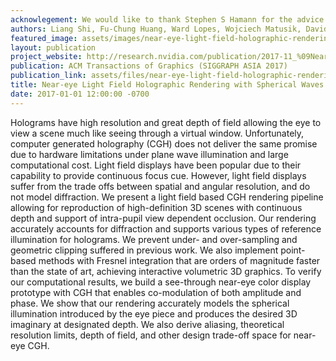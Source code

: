```yaml
---
acknowlegement: We would like to thank Stephen S Hamann for the advice on hardware prototype and Qi Sun for the early help on software design.
authors: Liang Shi, Fu-Chung Huang, Ward Lopes, Wojciech Matusik, David Luebke
featured_image: assets/images/near-eye-light-field-holographic-rendering.JPG_itok=Zy0i7Rh8.jpeg
layout: publication
project_website: http://research.nvidia.com/publication/2017-11_%09Near-eye-Light-Field
publication: ACM Transactions of Graphics (SIGGRAPH ASIA 2017)
publication_link: assets/files/near-eye-light-field-holographic-rendering.pdf
title: Near-eye Light Field Holographic Rendering with Spherical Waves for Wide Field of View Interactive 3D Computer Graphics
date: 2017-01-01 12:00:00 -0700
---
```


Holograms have high resolution and great depth of field allowing the eye to view a scene much like seeing through a virtual window. Unfortunately, computer generated holography (CGH) does not deliver the same promise due to hardware limitations under plane wave illumination and large computational cost. Light field displays have been popular due to their capability to provide continuous focus cue. However, light field displays suffer from the trade offs between spatial and angular resolution, and do not model diffraction. We present a light field based CGH rendering pipeline allowing for reproduction of high-definition 3D scenes with continuous depth and support of intra-pupil view dependent occlusion. Our rendering accurately accounts for diffraction and supports various types of reference illumination for holograms. We prevent under- and over-sampling and geometric clipping suffered in previous work. We also implement point-based methods with Fresnel integration that are orders of magnitude faster than the state of art, achieving interactive volumetric 3D graphics. To verify our computational results, we build a see-through near-eye color display prototype with CGH that enables co-modulation of both amplitude and phase. We show that our rendering accurately models the spherical illumination introduced by the eye piece and produces the desired 3D imaginary at designated depth. We also derive aliasing, theoretical resolution limits, depth of field, and other design trade-off space for near-eye CGH.